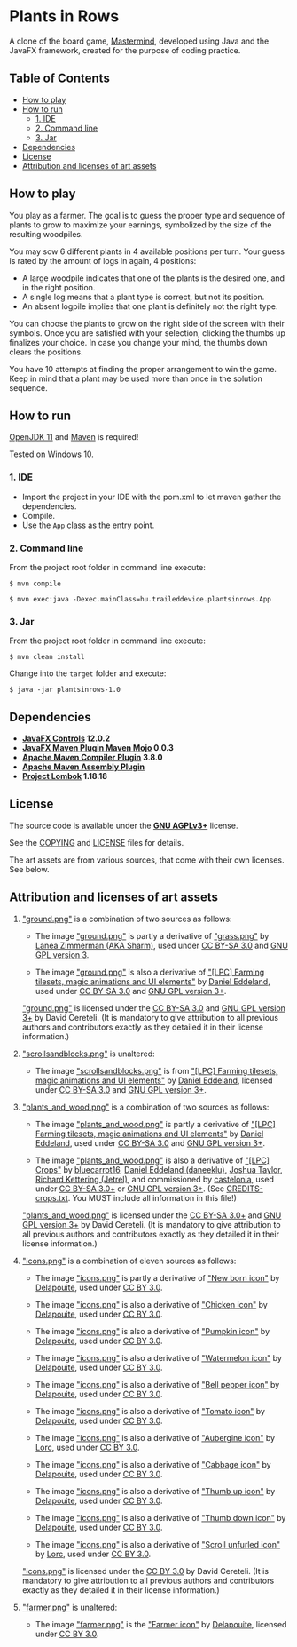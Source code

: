 # Plants in Rows

A clone of the board game, [Mastermind](https://en.wikipedia.org/wiki/Mastermind_(board_game)), developed using Java and the JavaFX framework, created for the purpose of coding practice.

## Table of Contents

* [How to play](#How-to-play)
* [How to run](#How-to-run)
    * [1. IDE](#1.-IDE)
    * [2. Command line](#2.-Command-line)
    * [3. Jar](#3.-Jar)
* [Dependencies](#Dependencies)
* [License](#License)
* [Attribution and licenses of art assets](#Attribution-and-licenses-of-art-assets)

## How to play

You play as a farmer. The goal is to guess the proper type and sequence of plants to grow to maximize your earnings, symbolized by the size of the resulting woodpiles.

You may sow 6 different plants in 4 available positions per turn. Your guess is rated by the amount of logs in again, 4 positions:

- A large woodpile indicates that one of the plants is the desired one, and in the right position.
- A single log means that a plant type is correct, but not its position.
- An absent logpile implies that one plant is definitely not the right type.

You can choose the plants to grow on the right side of the screen with their symbols. Once you are satisfied with your selection, clicking the thumbs up finalizes your choice. In case you change your mind, the thumbs down clears the positions.

You have 10 attempts at finding the proper arrangement to win the game. Keep in mind that a plant may be used more than once in the solution sequence.

## How to run

[OpenJDK 11](https://adoptopenjdk.net/?variant=openjdk11&jvmVariant=hotspot) and [Maven](https://maven.apache.org/download.cgi) is required! 

Tested on Windows 10.

### 1. IDE

- Import the project in your IDE with the pom.xml to let maven gather the dependencies.
- Compile.
- Use the `App` class as the entry point.

### 2. Command line

From the project root folder in command line execute:
```console
$ mvn compile
```
```console
$ mvn exec:java -Dexec.mainClass=hu.traileddevice.plantsinrows.App
```

### 3. Jar

From the project root folder in command line execute:
```console
$ mvn clean install
```

Change into the `target` folder and execute:
```console
$ java -jar plantsinrows-1.0
```


## Dependencies

* **[JavaFX Controls](https://mvnrepository.com/artifact/org.openjfx/javafx-controls/12.0.2) 12.0.2**
* **[JavaFX Maven Plugin Maven Mojo](https://mvnrepository.com/artifact/org.openjfx/javafx-maven-plugin/0.0.3) 0.0.3**
* **[Apache Maven Compiler Plugin](https://mvnrepository.com/artifact/org.apache.maven.plugins/maven-compiler-plugin/3.8.0) 3.8.0**
* **[Apache Maven Assembly Plugin](https://mvnrepository.com/artifact/org.apache.maven.plugins/maven-assembly-plugin)**
* **[Project Lombok](https://mvnrepository.com/artifact/org.projectlombok/lombok/1.18.18) 1.18.18**


## License

The source code is available under the **[GNU AGPLv3+](https://www.gnu.org/licenses/agpl-3.0.html)** license.

See the [COPYING](COPYING) and [LICENSE](LICENSE) files for details.

The art assets are from various sources, that come with their own licenses. See below.

## Attribution and licenses of art assets

1. ["ground.png"](src/main/resources/tilesets/ground.png) is a combination of two sources as follows:

    - The image ["ground.png"](src/main/resources/tilesets/ground.png) is partly a derivative of ["grass.png"](https://lpc.opengameart.org/static/lpc-style-guide/assets.html#outdoors) by [Lanea Zimmerman (AKA Sharm)](https://lpc.opengameart.org/static/lpc-style-guide/authors.html#lanea-zimmerman-aka-sharm), used under [CC BY-SA 3.0](https://creativecommons.org/licenses/by-sa/3.0/) and [GNU GPL version 3](https://www.gnu.org/licenses/gpl-3.0.html).

    - The image ["ground.png"](src/main/resources/tilesets/ground.png) is also a derivative of ["[LPC] Farming tilesets, magic animations and UI elements"](https://opengameart.org/content/lpc-farming-tilesets-magic-animations-and-ui-elements) by [Daniel Eddeland](https://opengameart.org/users/daneeklu), used under [CC BY-SA 3.0](https://creativecommons.org/licenses/by-sa/3.0/) and [GNU GPL version 3+](https://www.gnu.org/licenses/gpl-3.0.html).
    
    ["ground.png"](src/main/resources/tilesets/ground.png) is licensed under the [CC BY-SA 3.0](https://creativecommons.org/licenses/by-sa/3.0/) and [GNU GPL version 3+](https://www.gnu.org/licenses/gpl-3.0.html) by David Cereteli. (It is mandatory to give attribution to all previous authors and contributors exactly as they detailed it in their license information.)

2. ["scrollsandblocks.png"](src/main/resources/tilesets/scrollsandblocks.png) is unaltered:

    - The image ["scrollsandblocks.png"](src/main/resources/tilesets/scrollsandblocks.png) is from ["[LPC] Farming tilesets, magic animations and UI elements"](https://opengameart.org/content/lpc-farming-tilesets-magic-animations-and-ui-elements) by [Daniel Eddeland](https://opengameart.org/users/daneeklu), licensed under [CC BY-SA 3.0](https://creativecommons.org/licenses/by-sa/3.0/) and [GNU GPL version 3+](https://www.gnu.org/licenses/gpl-3.0.html).

3. ["plants_and_wood.png"](src/main/resources/tilesets/plants_and_wood.png) is a combination of two sources as follows:

    - The image ["plants_and_wood.png"](src/main/resources/tilesets/plants_and_wood.png) is partly a derivative of ["[LPC] Farming tilesets, magic animations and UI elements"](https://opengameart.org/content/lpc-farming-tilesets-magic-animations-and-ui-elements) by [Daniel Eddeland](https://opengameart.org/users/daneeklu), used under [CC BY-SA 3.0](https://creativecommons.org/licenses/by-sa/3.0/) and [GNU GPL version 3+](https://www.gnu.org/licenses/gpl-3.0.html).

    - The image ["plants_and_wood.png"](src/main/resources/tilesets/plants_and_wood.png) is also a derivative of ["[LPC] Crops"](https://opengameart.org/content/lpc-crops) by [bluecarrot16](https://opengameart.org/users/bluecarrot16),
    [Daniel Eddeland (daneeklu)](https://opengameart.org/content/rpg-item-set), [Joshua Taylor](https://opengameart.org/content/fruit-and-veggie-inventory), [Richard Kettering (Jetrel)](https://opengameart.org/content/rpg-item-set), and commissioned by [castelonia](https://opengameart.org/users/castelonia), used under [CC BY-SA 3.0+](https://creativecommons.org/licenses/by-sa/3.0/) or [GNU GPL version 3+](https://www.gnu.org/licenses/gpl-3.0.html). (See [CREDITS-crops.txt](src/main/resources/tilesets/CREDITS-crops.txt). You MUST include all information in this file!)
    
    ["plants_and_wood.png"](src/main/resources/tilesets/plants_and_wood.png) is licensed under the [CC BY-SA 3.0+](https://creativecommons.org/licenses/by-sa/3.0/) and [GNU GPL version 3+](https://www.gnu.org/licenses/gpl-3.0.html) by David Cereteli. (It is mandatory to give attribution to all previous authors and contributors exactly as they detailed it in their license information.)

4. ["icons.png"](src/main/resources/tilesets/icons.png) is a combination of eleven sources as follows:

    - The image ["icons.png"](src/main/resources/tilesets/icons.png) is partly a derivative of ["New born icon"](https://game-icons.net/1x1/delapouite/new-born.html) by [Delapouite](https://delapouite.com/), used under [CC BY 3.0](https://creativecommons.org/licenses/by/3.0/).

    - The image ["icons.png"](src/main/resources/tilesets/icons.png) is also a derivative of ["Chicken icon"](https://game-icons.net/1x1/delapouite/chicken.html) by [Delapouite](https://delapouite.com/), used under [CC BY 3.0](https://creativecommons.org/licenses/by/3.0/).

    - The image ["icons.png"](src/main/resources/tilesets/icons.png) is also a derivative of ["Pumpkin icon"](https://game-icons.net/1x1/delapouite/pumpkin.html) by [Delapouite](https://delapouite.com/), used under [CC BY 3.0](https://creativecommons.org/licenses/by/3.0/).

    - The image ["icons.png"](src/main/resources/tilesets/icons.png) is also a derivative of ["Watermelon icon"](https://game-icons.net/1x1/delapouite/watermelon.html) by [Delapouite](https://delapouite.com/), used under [CC BY 3.0](https://creativecommons.org/licenses/by/3.0/).

    - The image ["icons.png"](src/main/resources/tilesets/icons.png) is also a derivative of ["Bell pepper icon"](https://game-icons.net/1x1/delapouite/bell-pepper.html) by [Delapouite](https://delapouite.com/), used under [CC BY 3.0](https://creativecommons.org/licenses/by/3.0/).

    - The image ["icons.png"](src/main/resources/tilesets/icons.png) is also a derivative of ["Tomato icon"](https://game-icons.net/1x1/delapouite/tomato.html) by [Delapouite](https://delapouite.com/), used under [CC BY 3.0](https://creativecommons.org/licenses/by/3.0/).

    - The image ["icons.png"](src/main/resources/tilesets/icons.png) is also a derivative of ["Aubergine icon"](https://game-icons.net/1x1/lorc/aubergine.html) by [Lorc](https://lorcblog.blogspot.com/), used under [CC BY 3.0](https://creativecommons.org/licenses/by/3.0/).

    - The image ["icons.png"](src/main/resources/tilesets/icons.png) is also a derivative of ["Cabbage icon"](https://game-icons.net/1x1/delapouite/cabbage.html) by [Delapouite](https://delapouite.com/), used under [CC BY 3.0](https://creativecommons.org/licenses/by/3.0/).

    - The image ["icons.png"](src/main/resources/tilesets/icons.png) is also a derivative of ["Thumb up icon"](https://game-icons.net/1x1/delapouite/thumb-up.html) by [Delapouite](https://delapouite.com/), used under [CC BY 3.0](https://creativecommons.org/licenses/by/3.0/).

    - The image ["icons.png"](src/main/resources/tilesets/icons.png) is also a derivative of ["Thumb down icon"](https://game-icons.net/1x1/delapouite/thumb-down.html) by [Delapouite](https://delapouite.com/), used under [CC BY 3.0](https://creativecommons.org/licenses/by/3.0/).

    - The image ["icons.png"](src/main/resources/tilesets/icons.png) is also a derivative of ["Scroll unfurled icon"](https://game-icons.net/1x1/lorc/scroll-unfurled.html) by [Lorc](https://lorcblog.blogspot.com/), used under [CC BY 3.0](https://creativecommons.org/licenses/by/3.0/).
    
    ["icons.png"](src/main/resources/tilesets/icons.png) is licensed under the [CC BY 3.0](https://creativecommons.org/licenses/by/3.0/) by David Cereteli. (It is mandatory to give attribution to all previous authors and contributors exactly as they detailed it in their license information.)
    
5. ["farmer.png"](src/main/resources/tilesets/farmer.png) is unaltered:

    - The image ["farmer.png"](src/main/resources/tilesets/farmer.png) is the ["Farmer icon"](https://game-icons.net/1x1/delapouite/farmer.html) by [Delapouite](https://delapouite.com/), licensed under [CC BY 3.0](https://creativecommons.org/licenses/by/3.0/).